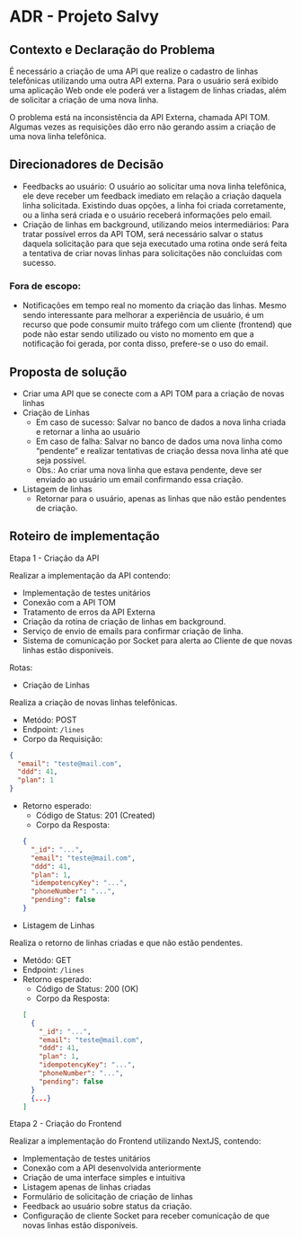 # ADR - Projeto Salvy

## **Contexto e Declaração do Problema**

É necessário a criação de uma API que realize o cadastro de linhas telefônicas utilizando uma outra API externa. Para o usuário será exibido uma aplicação Web onde ele poderá ver a listagem de linhas criadas, além de solicitar a criação de uma nova linha.

O problema está na inconsistência da API Externa, chamada API TOM. Algumas vezes as requisições dão erro não gerando assim a criação de uma nova linha telefônica.

## **Direcionadores de Decisão**

- Feedbacks ao usuário: O usuário ao solicitar uma nova linha telefônica, ele deve receber um feedback imediato em relação a criação daquela linha solicitada. Existindo duas opções, a linha foi criada corretamente, ou a linha será criada e o usuário receberá informações pelo email.
- Criação de linhas em background, utilizando meios intermediários: Para tratar possível erros da API TOM, será necessário salvar o status daquela solicitação para que seja executado uma rotina onde será feita a tentativa de criar novas linhas para solicitações não concluídas com sucesso.

### Fora de escopo:

- Notificações em tempo real no momento da criação das linhas. Mesmo sendo interessante para melhorar a experiência de usuário, é um recurso que pode consumir muito tráfego com um cliente (frontend) que pode não estar sendo utilizado ou visto no momento em que a notificação foi gerada, por conta disso, prefere-se o uso do email.

## Proposta de solução

- Criar uma API que se conecte com a API TOM para a criação de novas linhas
- Criação de Linhas
  - Em caso de sucesso: Salvar no banco de dados a nova linha criada e retornar a linha ao usuário
  - Em caso de falha: Salvar no banco de dados uma nova linha como “pendente” e realizar tentativas de criação dessa nova linha até que seja possível.
  - Obs.: Ao criar uma nova linha que estava pendente, deve ser enviado ao usuário um email confirmando essa criação.
- Listagem de linhas
  - Retornar para o usuário, apenas as linhas que não estão pendentes de criação.

## Roteiro de implementação

Etapa 1 - Criação da API

Realizar a implementação da API contendo:

- Implementação de testes unitários
- Conexão com a API TOM
- Tratamento de erros da API Externa
- Criação da rotina de criação de linhas em background.
- Serviço de envio de emails para confirmar criação de linha.
- Sistema de comunicação por Socket para alerta ao Cliente de que novas linhas estão disponiveis.

Rotas:

- Criação de Linhas

Realiza a criação de novas linhas telefônicas.

- Metódo: POST
- Endpoint: `/lines`
- Corpo da Requisição:

```json
{
  "email": "teste@mail.com",
  "ddd": 41,
  "plan": 1
}
```

- Retorno esperado:
  - Código de Status: 201 (Created)
  - Corpo da Resposta:
  ```json
  {
    "_id": "...",
    "email": "teste@mail.com",
    "ddd": 41,
    "plan": 1,
    "idempotencyKey": "...",
    "phoneNumber": "...",
    "pending": false
  }
  ```

* Listagem de Linhas

Realiza o retorno de linhas criadas e que não estão pendentes.

- Metódo: GET
- Endpoint: `/lines`
- Retorno esperado:
  - Código de Status: 200 (OK)
  - Corpo da Resposta:
  ```json
  [
    {
      "_id": "...",
      "email": "teste@mail.com",
      "ddd": 41,
      "plan": 1,
      "idempotencyKey": "...",
      "phoneNumber": "...",
      "pending": false
    }
    {...}
  ]
  ```

Etapa 2 - Criação do Frontend

Realizar a implementação do Frontend utilizando NextJS, contendo:

- Implementação de testes unitários
- Conexão com a API desenvolvida anteriormente
- Criação de uma interface simples e intuitiva
- Listagem apenas de linhas criadas
- Formulário de solicitação de criação de linhas
- Feedback ao usuário sobre status da criação.
- Configuração de cliente Socket para receber comunicação de que novas linhas estão disponíveis.
